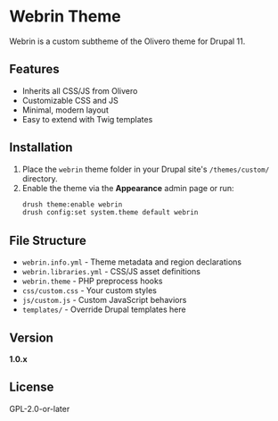 # Webrin Theme

Webrin is a custom subtheme of the Olivero theme for Drupal 11.

## Features

- Inherits all CSS/JS from Olivero
- Customizable CSS and JS
- Minimal, modern layout
- Easy to extend with Twig templates

## Installation

1. Place the `webrin` theme folder in your Drupal site's `/themes/custom/` directory.
2. Enable the theme via the **Appearance** admin page or run:
   ```bash
   drush theme:enable webrin
   drush config:set system.theme default webrin
   ```

## File Structure

- `webrin.info.yml` - Theme metadata and region declarations
- `webrin.libraries.yml` - CSS/JS asset definitions
- `webrin.theme` - PHP preprocess hooks
- `css/custom.css` - Your custom styles
- `js/custom.js` - Custom JavaScript behaviors
- `templates/` - Override Drupal templates here

## Version

**1.0.x**

## License

GPL-2.0-or-later
